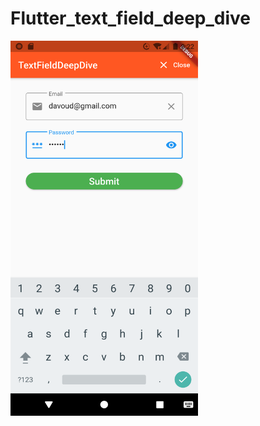 # Flutter_text_field_deep_dive


<img src="https://github.com/patzu/Flutter_text_field_deep_dive/blob/main/Screenshot_1627141966.png" width=300 height=600>
